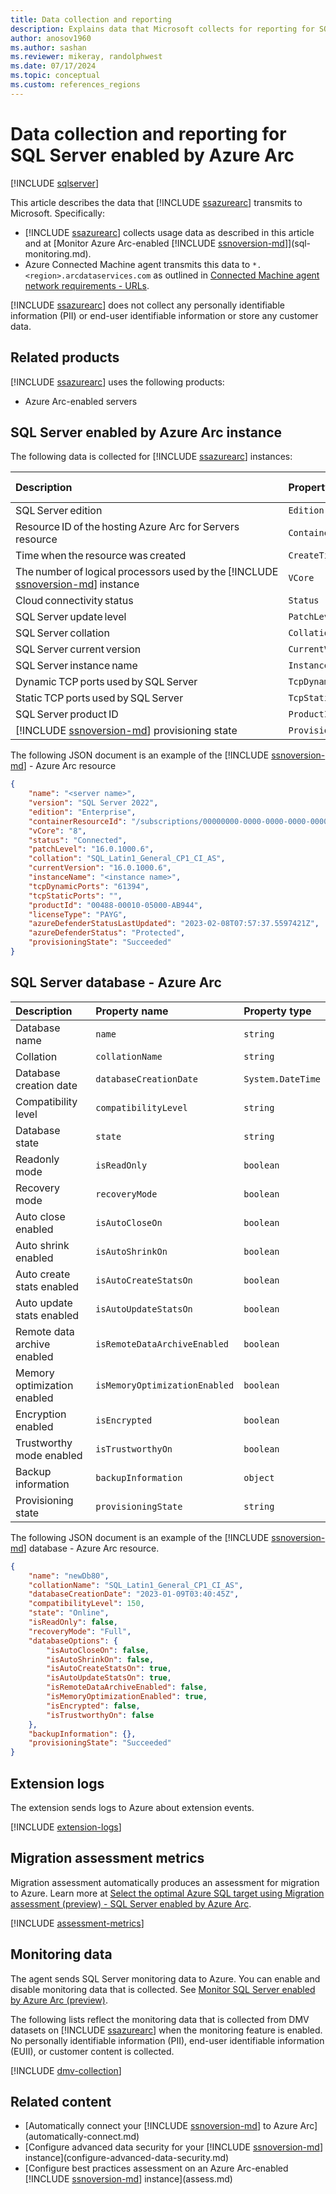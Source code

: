 ```yaml
---
title: Data collection and reporting
description: Explains data that Microsoft collects for reporting for SQL Server enabled by Azure Arc, and how to configure related settings.
author: anosov1960
ms.author: sashan
ms.reviewer: mikeray, randolphwest
ms.date: 07/17/2024
ms.topic: conceptual
ms.custom: references_regions
---
```


# Data collection and reporting for SQL Server enabled by Azure Arc

[!INCLUDE [sqlserver](../../includes/applies-to-version/sqlserver.md)]

This article describes the data that [!INCLUDE [ssazurearc](../../includes/ssazurearc.md)] transmits to Microsoft. Specifically:

- [!INCLUDE [ssazurearc](../../includes/ssazurearc.md)] collects usage data as described in this article and at [Monitor Azure Arc-enabled [!INCLUDE [ssnoversion-md](../../includes/ssnoversion-md.md)]](sql-monitoring.md). 
- Azure Connected Machine agent transmits this data to `*.<region>.arcdataservices.com` as outlined in [Connected Machine agent network requirements - URLs](/azure/azure-arc/servers/network-requirements#urls).

[!INCLUDE [ssazurearc](../../includes/ssazurearc.md)] does not collect any personally identifiable information (PII) or end-user identifiable information or store any customer data.

## Related products

[!INCLUDE [ssazurearc](../../includes/ssazurearc.md)] uses the following products:

- Azure Arc-enabled servers

## SQL Server enabled by Azure Arc instance

The following data is collected for [!INCLUDE [ssazurearc](../../includes/ssazurearc.md)] instances:

| Description | Property name | Property type |
| :-- | :-- | :-- |
| SQL Server edition | `Edition` | `string` |
| Resource ID of the hosting Azure Arc for Servers resource | `ContainerResourceId` | `string` |
| Time when the resource was created | `CreateTime` | `string` |
| The number of logical processors used by the [!INCLUDE [ssnoversion-md](../../includes/ssnoversion-md.md)] instance | `VCore` | `string` |
| Cloud connectivity status | `Status` | `string` |
| SQL Server update level | `PatchLevel` | `string` |
| SQL Server collation | `Collation` | `string` |
| SQL Server current version | `CurrentVersion` | `string` |
| SQL Server instance name | `InstanceName` | `string` |
| Dynamic TCP ports used by SQL Server | `TcpDynamicPorts` | `string` |
| Static TCP ports used by SQL Server | `TcpStaticPorts` | `string` |
| SQL Server product ID | `ProductId` | `string` |
| [!INCLUDE [ssnoversion-md](../../includes/ssnoversion-md.md)] provisioning state | `ProvisioningState` | `string` |

The following JSON document is an example of the [!INCLUDE [ssnoversion-md](../../includes/ssnoversion-md.md)] - Azure Arc resource

```json
{
    "name": "<server name>",
    "version": "SQL Server 2022",
    "edition": "Enterprise",
    "containerResourceId": "/subscriptions/00000000-0000-0000-0000-000000000000/resourcegroups/arc-eastasia/providers/Microsoft.HybridCompute/machines/<server name>",
    "vCore": "8",
    "status": "Connected",
    "patchLevel": "16.0.1000.6",
    "collation": "SQL_Latin1_General_CP1_CI_AS",
    "currentVersion": "16.0.1000.6",
    "instanceName": "<instance name>",
    "tcpDynamicPorts": "61394",
    "tcpStaticPorts": "",
    "productId": "00488-00010-05000-AB944",
    "licenseType": "PAYG",
    "azureDefenderStatusLastUpdated": "2023-02-08T07:57:37.5597421Z",
    "azureDefenderStatus": "Protected",
    "provisioningState": "Succeeded"
}
```

## SQL Server database - Azure Arc

| Description | Property name | Property type |
| :-- | :-- | :-- |
| Database name | `name` | `string` |
| Collation | `collationName` | `string` |
| Database creation date | `databaseCreationDate` | `System.DateTime` |
| Compatibility level | `compatibilityLevel` | `string` |
| Database state | `state` | `string` |
| Readonly mode | `isReadOnly` | `boolean` |
| Recovery mode | `recoveryMode` | `boolean` |
| Auto close enabled | `isAutoCloseOn` | `boolean` |
| Auto shrink enabled | `isAutoShrinkOn` | `boolean` |
| Auto create stats enabled | `isAutoCreateStatsOn` | `boolean` |
| Auto update stats enabled | `isAutoUpdateStatsOn` | `boolean` |
| Remote data archive enabled | `isRemoteDataArchiveEnabled` | `boolean` |
| Memory optimization enabled | `isMemoryOptimizationEnabled` | `boolean` |
| Encryption enabled | `isEncrypted` | `boolean` |
| Trustworthy mode enabled | `isTrustworthyOn` | `boolean` |
| Backup information | `backupInformation` | `object` |
| Provisioning state | `provisioningState` | `string` |

The following JSON document is an example of the [!INCLUDE [ssnoversion-md](../../includes/ssnoversion-md.md)] database - Azure Arc resource.

```json
{
    "name": "newDb80",
    "collationName": "SQL_Latin1_General_CP1_CI_AS",
    "databaseCreationDate": "2023-01-09T03:40:45Z",
    "compatibilityLevel": 150,
    "state": "Online",
    "isReadOnly": false,
    "recoveryMode": "Full",
    "databaseOptions": {
        "isAutoCloseOn": false,
        "isAutoShrinkOn": false,
        "isAutoCreateStatsOn": true,
        "isAutoUpdateStatsOn": true,
        "isRemoteDataArchiveEnabled": false,
        "isMemoryOptimizationEnabled": true,
        "isEncrypted": false,
        "isTrustworthyOn": false
    },
    "backupInformation": {},
    "provisioningState": "Succeeded"
}
```

## Extension logs

The extension sends logs to Azure about extension events.

[!INCLUDE [extension-logs](includes/extension-logs.md)]

## Migration assessment metrics

Migration assessment automatically produces an assessment for migration to Azure. Learn more at [Select the optimal Azure SQL target using Migration assessment (preview) - SQL Server enabled by Azure Arc](migration-assessment.md).

[!INCLUDE [assessment-metrics](includes/assessment-metrics.md)]

## Monitoring data

The agent sends SQL Server monitoring data to Azure. You can enable and disable monitoring data that is collected. See [Monitor SQL Server enabled by Azure Arc (preview)](sql-monitoring.md).

The following lists reflect the monitoring data that is collected from DMV datasets on [!INCLUDE [ssazurearc](../../includes/ssazurearc.md)] when the monitoring feature is enabled. No personally identifiable information (PII), end-user identifiable information (EUII), or customer content is collected.

[!INCLUDE [dmv-collection](includes/dmv-collection.md)]

## Related content

- [Automatically connect your [!INCLUDE [ssnoversion-md](../../includes/ssnoversion-md.md)] to Azure Arc](automatically-connect.md)
- [Configure advanced data security for your [!INCLUDE [ssnoversion-md](../../includes/ssnoversion-md.md)] instance](configure-advanced-data-security.md)
- [Configure best practices assessment on an Azure Arc-enabled [!INCLUDE [ssnoversion-md](../../includes/ssnoversion-md.md)] instance](assess.md)
